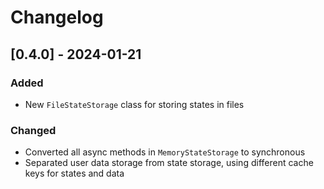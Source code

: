 # Changelog

## [0.4.0] - 2024-01-21

### Added
- New `FileStateStorage` class for storing states in files

### Changed
- Converted all async methods in `MemoryStateStorage` to synchronous
- Separated user data storage from state storage, using different cache keys for states and data
